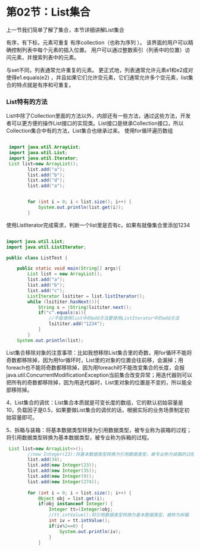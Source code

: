 # 第02节：List集合

上一节我们简单了解了集合，本节详细讲解List集合

有序，有下标，元素可重复
有序collection（也称为序列 ）。 该界面的用户可以精确控制列表中每个元素的插入位置。 用户可以通过整数索引（列表中的位置）访问元素，并搜索列表中的元素。

与set不同，列表通常允许重复的元素。 更正式地，列表通常允许元素e1和e2成对使得e1.equals(e2) ，并且如果它们允许空元素，它们通常允许多个空元素，list集合的特点就是有序和可重复。


### List特有的方法

List中除了Collection里面的方法以外，内部还有一些方法，通过这些方法，开发者可以更方便的操作List接口的实现类。List接口是继承Collection接口，所以Collection集合中有的方法，List集合也继承过来。
使用for循环遍历数组

```java

 import java.util.ArrayList;
 import java.util.List;
 import java.util.Iterator;
 List list=new ArrayList();
		list.add("a");
		list.add("b");
		list.add("d");
		list.add("a");


		for (int i = 0; i < list.size(); i++) {
			System.out.println(list.get(i));
		}

```


使用ListIterator完成需求，判断一个list里是否有c，如果有就像集合里添加1234
```java

import java.util.List;
import java.util.ListIterator;

public class ListTest {

    public static void main(String[] args){
        List list = new ArrayList();
        list.add("a");
        list.add("b");
        list.add("c");
        ListIterator lsititer = list.listIterator();
        while (lsititer.hasNext()){
            String s = (String)lsititer.next();
            if("c".equals(s)){
                //不能使用list中的add方法要使用ListIterator中的add方法
                lsititer.add("1234");
            }
        }
	System.out.println(list);

```
List集合移除对象的注意事项：比如我想移除List集合里的奇数，用for循环不能将奇数都移除掉，因为用for循环时，List里的对象的位置会往前移，会漏掉；用foreach也不能将奇数都移除掉，因为用foreach时不能改变集合的长度，会报java.util.ConcurrentModificationException当前集合改变异常；用迭代器则可以把所有的奇数都移除掉，因为用迭代器时，List里对象的位置是不变的，所以能全部移除掉。

4、List集合的调优：List集合本质就是可变长度的数组，它的默认初始容量是10，负载因子是0.5，如果要做List集合的调优的话，根据实际的业务场景制定初始容量即可。

5、拆箱与装箱：将基本数据类型转换为引用数据类型，被专业称为装箱的过程；将引用数据类型转换为基本数据类型，被专业称为拆箱的过程。

```java
 List list=new ArrayList<>();
		//new Integer(23):将基本数据类型转换为引用数据类型，被专业称为装箱的过程
		list.add(34);
		list.add(new Integer(23));
		list.add(new Integer(35));
		list.add(new Integer(9));
		list.add(new Integer(274));
		
		for (int i = 0; i < list.size(); i++) {
			Object obj = list.get(i);
			if(obj instanceof Integer) {
				Integer tt=(Integer)obj;
				//tt.intValue():将引用数据类型转换为基本数据类型，被称为拆箱
				int iv = tt.intValue();
				if(iv%2==0) {
					System.out.println(iv);
				}
			}

```